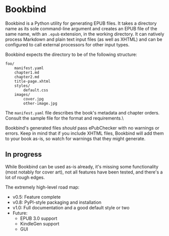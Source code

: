 # Bookbind

Bookbind is a Python utility for generating EPUB files. It takes a directory name as its sole command-line argument and creates an EPUB file of the same name, with an `.epub` extension, in the working directory. It can natively process Markdown and plain text input files (as well as XHTML) and can be configured to call external processors for other input types.

Bookbind expects the directory to be of the following structure:

    foo/
        manifest.yaml
        chapter1.md
        chapter2.md
        title-page.xhtml
        styles/
            default.css
        images/
            cover.jpg
            other-image.jpg

The `manifest.yaml` file describes the book's metadata and chapter orders. Consult the sample file for the format and requirements.\

Bookbind's generated files _should_ pass ePubChecker with no warnings or errors. Keep in mind that if you include XHTML files, Bookbind will add them to your book as-is, so watch for warnings that they might generate.

## In progress

While Bookbind can be used as-is already, it's missing some functionality (most notably for cover art), not all features have been tested, and there's a lot of rough edges.

The extremely high-level road map:

* v0.5: Feature complete
* v0.8: PyPI-style packaging and installation
* v1.0: Full documentation and a good default style or two
* Future:
    * EPUB 3.0 support
    * KindleGen support
    * GUI
    